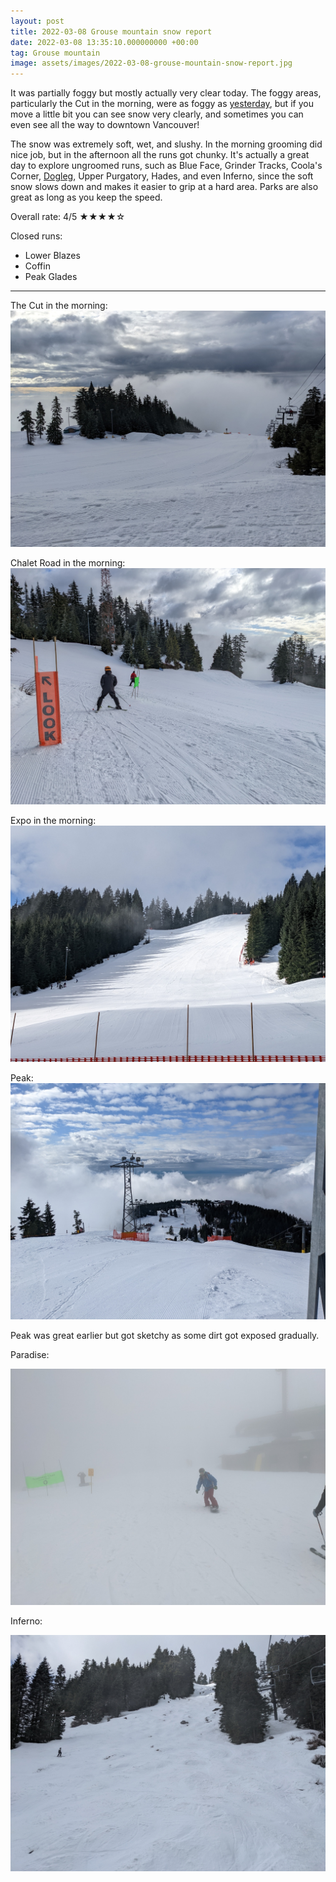 ```yaml
---
layout: post
title: 2022-03-08 Grouse mountain snow report
date: 2022-03-08 13:35:10.000000000 +00:00
tag: Grouse mountain
image: assets/images/2022-03-08-grouse-mountain-snow-report.jpg
---
```


It was partially foggy but mostly actually very clear today. The foggy areas, particularly the Cut in the morning, were as foggy as [yesterday](https://vancouversnowboarding.ca/2022-03-07-grouse-mountain-snow-report/), but if you move a little bit you can see snow very clearly, and sometimes you can even see all the way to downtown Vancouver!

The snow was extremely soft, wet, and slushy. In the morning grooming did nice job, but in the afternoon all the runs got chunky. It's actually a great day to explore ungroomed runs, such as Blue Face, Grinder Tracks, Coola's Corner, [Dogleg](https://vancouversnowboarding.ca/grouse/dogleg/), Upper Purgatory, Hades, and even Inferno, since the soft snow slows down and makes it easier to grip at a hard area. Parks are also great as long as you keep the speed.

Overall rate: 4/5 ★★★★☆

Closed runs:

* Lower Blazes
* Coffin
* Peak Glades

---

The Cut in the morning:
![](/assets/images/2022-03-08-the-cut.jpg)

Chalet Road in the morning:
![](/assets/images/2022-03-08-chalet-road.jpg)

Expo in the morning:
![](/assets/images/2022-03-08-expo.jpg)

Peak:
![](/assets/images/2022-03-08-peak.jpg)

Peak was great earlier but got sketchy as some dirt got exposed gradually.

Paradise:

![](/assets/images/2022-03-08-paradise.jpg)

Inferno:

![](/assets/images/2022-03-08-inferno.jpg)
